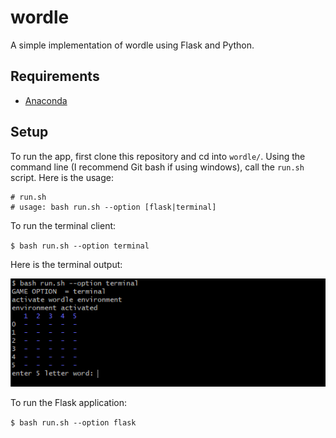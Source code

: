 # wordle
A simple implementation of wordle using Flask and Python.

## Requirements
- [Anaconda](https://www.anaconda.com/)

## Setup

To run the app, first clone this repository and cd into `wordle/`. Using the command line (I recommend Git bash if using windows), call the `run.sh` script. Here is the usage:

```
# run.sh
# usage: bash run.sh --option [flask|terminal]
```
To run the terminal client:

`$ bash run.sh --option terminal`

Here is the terminal output:

![output](images/terminal-capture.PNG)

To run the Flask application:

`$ bash run.sh --option flask`

